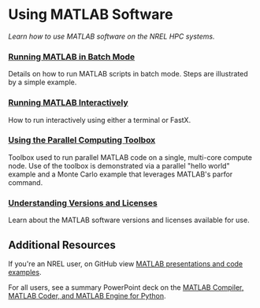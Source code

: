 # Using MATLAB Software

*Learn how to use MATLAB software on the NREL HPC systems.*

### [Running MATLAB in Batch Mode](batch.md)

Details on how to run MATLAB scripts in batch mode. Steps are illustrated by a
simple example.

### [Running MATLAB Interactively](interactive.md)

How to run interactively using either a terminal or FastX.

### [Using the Parallel Computing Toolbox](parallel.md)

Toolbox used to run parallel MATLAB code on a single, multi-core compute
node. Use of the toolbox is demonstrated via a parallel "hello world" example
and a Monte Carlo example that leverages MATLAB's parfor command.

### [Understanding Versions and Licenses](versions.md)

Learn about the MATLAB software versions and licenses available for use.

## Additional Resources

If you're an NREL user, on GitHub view [MATLAB presentations and code
examples](https://github.nrel.gov/hpc-apps/dist-matlab).

For all users, see a summary PowerPoint deck on the [MATLAB Compiler, MATLAB
Coder, and MATLAB Engine for
Python](https://www.nrel.gov/hpc/matlab_compiler_coder_python.pptx).
